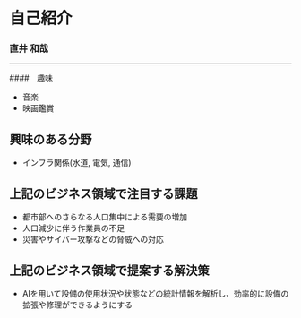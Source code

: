 # 自己紹介
### 直井 和哉

* * *

####　趣味
- 音楽
- 映画鑑賞


## 興味のある分野
- インフラ関係(水道, 電気, 通信)

## 上記のビジネス領域で注目する課題
- 都市部へのさらなる人口集中による需要の増加
- 人口減少に伴う作業員の不足
- 災害やサイバー攻撃などの脅威への対応

## 上記のビジネス領域で提案する解決策
- AIを用いて設備の使用状況や状態などの統計情報を解析し、効率的に設備の拡張や修理ができるようにする